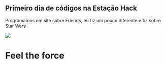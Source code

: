 <h2>Primeiro dia de códigos na Estação Hack </h2>
<p>Programamos um site sobre Friends, eu fiz um pouco diferente e fiz sobre Star Wars</p>

<img src="https://media.giphy.com/media/YwjzRjSaCWlP2/source.gif"  />


<h1>Feel the force</h1>

